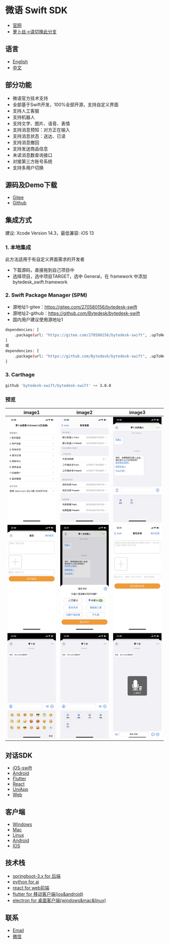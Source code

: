 <!--
 * @Author: jackning 270580156@qq.com
 * @Date: 2023-09-05 16:33:36
 * @LastEditors: jackning 270580156@qq.com
 * @LastEditTime: 2024-10-12 16:17:45
 * @Description: bytedesk.com https://github.com/Bytedesk/bytedesk
 *   Please be aware of the BSL license restrictions before installing Bytedesk IM – 
 *  selling, reselling, or hosting Bytedesk IM as a service is a breach of the terms and automatically terminates your rights under the license. 
 *  仅支持企业内部员工自用，严禁私自用于销售、二次销售或者部署SaaS方式销售 
 *  Business Source License 1.1: https://github.com/Bytedesk/bytedesk/blob/main/LICENSE 
 *  contact: 270580156@qq.com 
 *  联系：270580156@qq.com
 * Copyright (c) 2024 by bytedesk.com, All Rights Reserved. 
-->
# 微语 Swift SDK

- [官网](https://www.weiyuai.cn/)
- [萝卜丝->请切换此分支](https://gitee.com/270580156/bytedesk-swift/tree/luobosi/)

## 语言

- [English](./README.md)
- [中文](./README.zh.md)

## 部分功能

- 微语官方技术支持
- 全部基于Swift开发，100%全部开源，支持自定义界面
- 支持人工客服
- 支持机器人
- 支持文字、图片、语音、表情
- 支持消息预知：对方正在输入
- 支持消息状态：送达、已读
- 支持消息撤回
- 支持发送商品信息
- 未读消息数查询接口
- 对接第三方账号系统
- 支持多用户切换

## 源码及Demo下载

- [Gitee](https://gitee.com/270580156/bytedesk-swift)
- [Github](https://github.com/Bytedesk/bytedesk-swift)

## 集成方式

建议: Xcode Version 14.3，最低兼容: iOS 13

### 1. 本地集成

此方法适用于有自定义界面需求的开发者

- 下载源码，直接拖到自己项目中
- 选择项目，选中项目TARGET，选中 General，在 framework 中添加 bytedesk_swift.framework

### 2. Swift Package Manager (SPM)

<!-- FIXME: 集成报错：
public headers ("include") directory path for 'bytedesk-oc' is invalid or not contained in the target -->
- 源地址1-gitee：<https://gitee.com/270580156/bytedesk-swift>
- 源地址2-github：<https://github.com/Bytedesk/bytedesk-swift>
- 国内用户建议使用源地址1
  
```bash
dependencies: [
    .package(url: "https://gitee.com/270580156/bytedesk-swift", .upToNextMajor(from: "3.0.0"))
]
或
dependencies: [
    .package(url: "https://github.com/Bytedesk/bytedesk-swift", .upToNextMajor(from: "3.0.0"))
]
```

### 3. Carthage

```bash
github 'bytedesk-swift/bytedesk-swift' ~> 3.0.0
```

### 预览

|                      image1                      |                       image2                       |                        image3                        |
| :----------------------------------------------: | :------------------------------------------------: | :--------------------------------------------------: |
| <img src="./images/ios_1.jpg" width="250"> | <img src="./images/ios_2.jpg" width="250">  |  <img src="./images/ios_3.jpg" width="250">  |
| <img src="./images/ios_4.jpg" width="250">  | <img src="./images/ios_5.jpg" width="250"> | <img src="./images/ios_6.jpg" width="250"> |
| <img src="./images/ios_7.jpg" width="250">  | <img src="./images/ios_8.jpg" width="250"> | <img src="./images/ios_9.jpg" width="250"> |

<!-- ### 参考步骤 -->

<!-- - <img src="https://www.weikefu.net/assets/spm/add-package-1.png" width="250"> 
- 此处输入源地址：<img src="https://www.weikefu.net/assets/spm/add-package-2.png" width="500">
- 加载中：<img src="https://www.weikefu.net/assets/spm/add-package-3.png" width="500">
- 点击Add Package：<img src="https://www.weikefu.net/assets/spm/add-package-4.png" width="500">
- 此处查看，如图为添加成功：<img src="https://www.weikefu.net/assets/spm/add-package-5.png" width="500">
- 如果没有bytedesk-oc，则需要手动添加：<img src="https://www.weikefu.net/assets/spm/add-package-6.png" width="500">
- 添加成功之后，便可以在源文件中引用：<img src="https://www.weikefu.net/assets/spm/add-package-7.png" width="500"> -->
<!-- #### 如果加载失败，建议重置 -->
<!-- - <img src="https://www.weikefu.net/assets/spm/add-package-8.png" width="500"> -->

## 对话SDK

<!-- - [iOS-oc](https://github.com/Bytedesk/bytedesk-oc) -->
<!-- - [React-native](https://github.com/bytedesk/bytedesk-react-native) -->
<!-- - [Vue](https://github.com/bytedesk/bytedesk-vue) -->
<!-- - [Browser-Extension](https://github.com/Bytedesk/bytedesk-browser-extention) -->
<!-- - [Vscode-plugin](https://github.com/bytedesk/bytedesk-vscode-plugin) -->
- [iOS-swift](https://github.com/Bytedesk/bytedesk-swift)
- [Android](https://github.com/bytedesk/bytedesk-android)
- [Flutter](https://github.com/bytedesk/bytedesk-flutter)
- [React](https://github.com/bytedesk/bytedesk-react)
- [UniApp](https://github.com/bytedesk/bytedesk-uniapp)
- [Web](https://github.com/bytedesk/bytedesk-web)

## 客户端

- [Windows](https://www.weiyuai.cn/download.html)
- [Mac](https://www.weiyuai.cn/download.html)
- [Linux](https://www.weiyuai.cn/download.html)
- [Android](https://www.weiyuai.cn/download.html)
- [IOS](https://www.weiyuai.cn/download.html)

## 技术栈

<!-- - [sofaboot](https://github.com/sofastack/sofa-boot/blob/master/README_ZH.md) for im server 基于金融级云原生架构-->
- [springboot-3.x for 后端](https://github.com/Bytedesk/bytedesk)
- [python for ai](https://github.com/Bytedesk/bytedesk-ai)
- [react for web前端](https://github.com/Bytedesk/bytedesk-react)
- [flutter for 移动客户端(ios&android)](https://github.com/Bytedesk/bytedesk-mobile)
- [electron for 桌面客户端(windows&mac&linux)](https://github.com/Bytedesk/bytedesk-desktop)

## 联系

- [Email](mailto:270580156@qq.com)
- [微信](./images/wechat.png)
